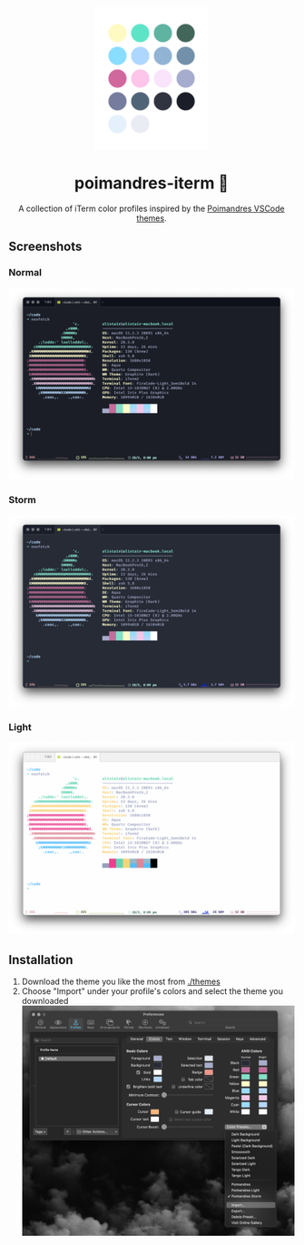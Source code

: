 <div align="center">
  <img width="200px" src="./screenshots/dots.png" alt="Dots" />
  <h1>poimandres-iterm 🎨</h1>
</div>

<p align="center">
  A collection of iTerm color profiles inspired by the <a href="https://marketplace.visualstudio.com/items?itemName=pmndrs.pmndrs">Poimandres VSCode themes</a>.
</p>

## Screenshots

### Normal

![Normal Theme](./screenshots/normal.png)

### Storm

![Storm Theme](./screenshots/storm.png)

### Light

![Light Theme](./screenshots/light.png)

## Installation

1. Download the theme you like the most from [./themes](./themes)
2. Choose "Import" under your profile's colors and select the theme you downloaded ![Importing a theme](./screenshots/import.png)
